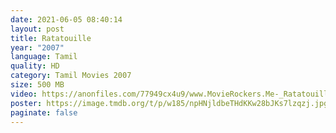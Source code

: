 ```yaml
---
date: 2021-06-05 08:40:14
layout: post
title: Ratatouille
year: "2007"
language: Tamil
quality: HD
category: Tamil Movies 2007
size: 500 MB
video: https://anonfiles.com/77949cx4u9/www.MovieRockers.Me-_Ratatouille_2007_BluRay_480p_Single_Part_mp4
poster: https://image.tmdb.org/t/p/w185/npHNjldbeTHdKKw28bJKs7lzqzj.jpg
paginate: false
---
```

